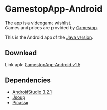 # GamestopApp-Android
The app is a videogame wishlist.<br>
Games and prices are provided by [Gamestop](https://www.gamestop.it).

This is the Android app of the [Java version](https://github.com/Brankale/GamestopApp).

## Download
Link apk: [GamestopApp-Android v1.5](https://github.com/Baldi00/GamestopApp-Android/releases/download/v1.5.2/gamestopapp.apk)

## Dependencies
- [AndroidStudio 3.2.1](https://developer.android.com/studio)
- [Jsoup](https://jsoup.org/download)
- [Picasso](https://square.github.io/picasso/#download)
